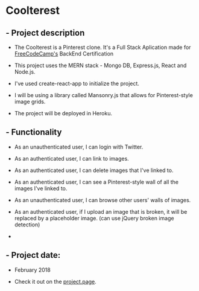 # Coolterest

## - Project description

+ The Coolterest is a Pinterest clone. It's a Full Stack Aplication made for [FreeCodeCamp's](https://www.freecodecamp.org/) BackEnd Certification

+ This project uses the MERN stack - Mongo DB, Express.js, React and Node.js.

+ I've used create-react-app to initialize the project.

+ I will be using a library called Mansonry.js that allows for Pinterest-style image grids.

+ The project will be deployed in Heroku.

## - Functionality

+ As an unauthenticated user, I can login with Twitter.

+ As an authenticated user, I can link to images.

+ As an authenticated user, I can delete images that I've linked to.

+ As an authenticated user, I can see a Pinterest-style wall of all the images I've linked to.

+ As an unauthenticated user, I can browse other users' walls of images.

+ As an authenticated user, if I upload an image that is broken, it will be replaced by a placeholder image. (can use jQuery broken image detection)

+
## - Project date:

+ February 2018

+ Check it out on the [project.page](https://joao-henrique.github.io/FCC-Pinterest-Clone/).